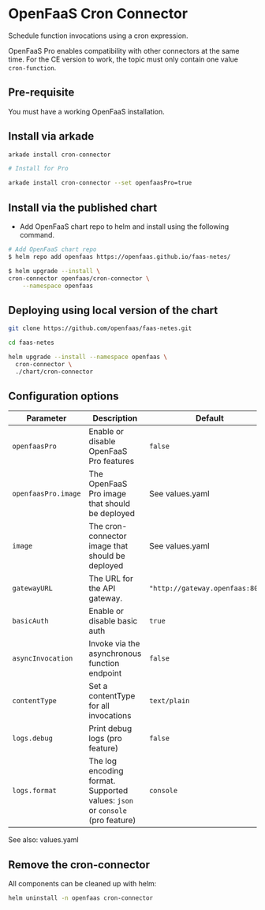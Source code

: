 # OpenFaaS Cron Connector

Schedule function invocations using a cron expression.

OpenFaaS Pro enables compatibility with other connectors at the same time. For the CE version to work, the topic must only contain one value `cron-function`.

## Pre-requisite

You must have a working OpenFaaS installation.

## Install via arkade

```bash
arkade install cron-connector

# Install for Pro

arkade install cron-connector --set openfaasPro=true
```

## Install via the published chart

- Add OpenFaaS chart repo to helm and install using the following command.

```bash
# Add OpenFaaS chart repo
$ helm repo add openfaas https://openfaas.github.io/faas-netes/

$ helm upgrade --install \
cron-connector openfaas/cron-connector \
    --namespace openfaas
```

## Deploying using local version of the chart

```bash
git clone https://github.com/openfaas/faas-netes.git

cd faas-netes

helm upgrade --install --namespace openfaas \
  cron-connector \
  ./chart/cron-connector
```

## Configuration options

| Parameter           | Description                                                                  | Default                          |
| ------------------- | ---------------------------------------------------------------------------- | -------------------------------- |
| `openfaasPro`       | Enable or disable OpenFaaS Pro features                                      | `false`                          |
| `openfaasPro.image` | The OpenFaaS Pro image that should be deployed                               | See values.yaml                  |
| `image`             | The cron-connector image that should be deployed                             | See values.yaml                  |
| `gatewayURL`        | The URL for the API gateway.                                                 | `"http://gateway.openfaas:8080"` |
| `basicAuth`         | Enable or disable basic auth                                                 | `true`                           |
| `asyncInvocation`   | Invoke via the asynchronous function endpoint                                | `false`                          |
| `contentType`       | Set a contentType for all invocations                                        | `text/plain`                     |
| `logs.debug`        | Print debug logs (pro feature)                                               | `false`                          |
| `logs.format`       | The log encoding format. Supported values: `json` or `console` (pro feature) | `console`                        |

See also: values.yaml

## Remove the cron-connector

All components can be cleaned up with helm:

```bash
helm uninstall -n openfaas cron-connector
```
